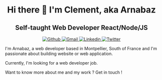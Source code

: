 <h1 align=center> Hi there 👋 I'm Clement, aka Arnabaz</h1>

<h2 align=center>Self-taught Web Developer React/Node/JS</h2>

<p align="center">
  
  <a href="https://github.com/Arnabaz" >
    <img src="https://img.shields.io/badge/GitHub-100000?style=for-the-badge&logo=github&logoColor=white" alt="Github"  />
  </a>
  <a href="mailto:clement.vallet.pro@gmail.com">
    <img src="https://img.shields.io/badge/Gmail-D14836?style=for-the-badge&logo=gmail&logoColor=white" alt="Gmail" />
  </a>
  <a href="https://www.linkedin.com/in/vallet-clement/" >
    <img src="https://img.shields.io/badge/Clement_Vallet-%230077B5.svg?style=for-the-badge&logo=linkedin&logoColor=white" alt="Linkedin" />
  </a>
  <a href="https://twitter.com/ArnabazFR" >
    <img src="https://img.shields.io/badge/@ArnabazFR-%231DA1F2.svg?style=for-the-badge&logo=twitter&logoColor=white" alt="Twitter" />
  </a>
</p>

I'm Arnabaz, a web developer based in Montpellier, South of France and I'm passionate about building website or web application.

Currently, I'm looking for a web developer job.

Want to know more about me and my work ? Get in touch !




<!--







- 🔭 I’m currently working on ...
- 🌱 I’m currently learning ...
- 👯 I’m looking to collaborate on ...
- 🤔 I’m looking for help with ...
- 💬 Ask me about ...

- 😄 Pronouns: ...
- ⚡ Fun fact: ...

Find me on :
Twitter
LinkedIn

My skills :
HTML5
CSS3
JavaScript
ReactJS
NodeJS
ExpressJS
Sass
MySQL
MongoDB
Git
-->
